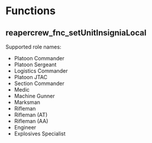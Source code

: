 # Functions

## reapercrew_fnc_setUnitInsigniaLocal

Supported role names:

* Platoon Commander
* Platoon Sergeant
* Logistics Commander
* Platoon JTAC
* Section Commander
* Medic
* Machine Gunner
* Marksman
* Rifleman
* Rifleman (AT)
* Rifleman (AA)
* Engineer
* Explosives Specialist